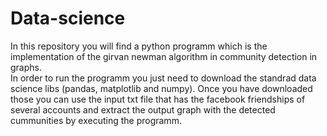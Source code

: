 # Data-science

In this repository you will find a python programm which is the implementation of the girvan newman algorithm in community detection in graphs. </br>
In order to run the programm you just need to download the standrad data science libs (pandas, matplotlib and numpy). Once you have downloaded those you can use the input txt file that has the facebook friendships of several
accounts and extract the output graph with the detected cummunities by executing the programm.
